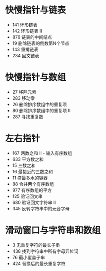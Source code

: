 # 快慢指针与链表

- 141 环形链表
- 142 环形链表 II
- 876 链表的中间结点
- 19 删除链表的倒数第N个节点
- 143 重排链表
- 234 回文链表

# 快慢指针与数组

- 27 移除元素
- 283 移动零
- 26 删除排序数组中的重复项
- 80 删除排序数组中的重复项 II
- 287 寻找重复数

# 左右指针

- 167 两数之和 II - 输入有序数组
- 633 平方数之和
- 15 三数之和
- 16 最接近的三数之和 
- 11 盛最多水的容器
- 88 合并两个有序数组
- 977 有序数组的平方
- 125 验证回文串
- 680 验证回文字符串 Ⅱ
- 345 反转字符串中的元音字母

# 滑动窗口与字符串和数组

- 3 无重复字符的最长子串
- 438 找到字符串中所有字母异位词
- 76 最小覆盖子串
- 424 替换后的最长重复字符










